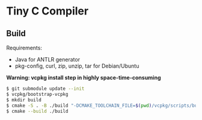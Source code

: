 # Tiny C Compiler
## Build
Requirements:
* Java for ANTLR generator
* pkg-config, curl, zip, unzip, tar for Debian/Ubuntu

**Warning: vcpkg install step in highly space-time-consuming**

```sh
$ git submodule update --init
$ vcpkg/bootstrap-vcpkg
$ mkdir build
$ cmake -S . -B ./build "-DCMAKE_TOOLCHAIN_FILE=$(pwd)/vcpkg/scripts/buildsystems/vcpkg.cmake"
$ cmake --build ./build
```
